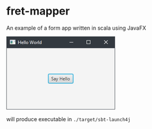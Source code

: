 # fret-mapper 

An example of a form app written in scala using JavaFX

![Screenshot](./docs/images/screenshot.png)



will produce executable in `./target/sbt-launch4j`